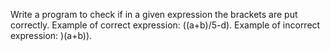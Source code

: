 Write a program to check if in a given expression the brackets are put correctly.
Example of correct expression: ((a+b)/5-d).
Example of incorrect expression: )(a+b)).
